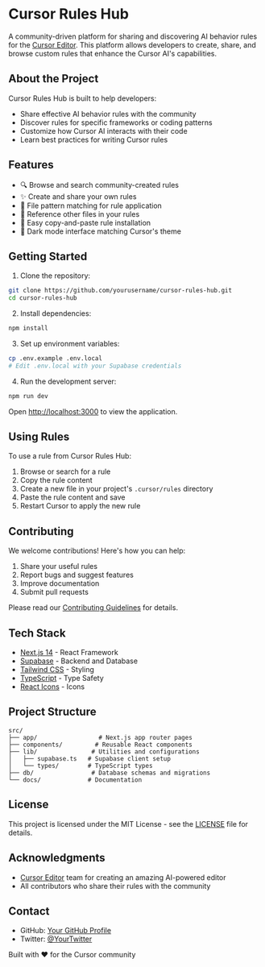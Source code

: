 # Cursor Rules Hub

A community-driven platform for sharing and discovering AI behavior rules for the [Cursor Editor](https://cursor.sh). This platform allows developers to create, share, and browse custom rules that enhance the Cursor AI's capabilities.

## About the Project

Cursor Rules Hub is built to help developers:

- Share effective AI behavior rules with the community
- Discover rules for specific frameworks or coding patterns
- Customize how Cursor AI interacts with their code
- Learn best practices for writing Cursor rules

## Features

- 🔍 Browse and search community-created rules
- ✨ Create and share your own rules
- 📁 File pattern matching for rule application
- 🔗 Reference other files in your rules
- 💾 Easy copy-and-paste rule installation
- 🎨 Dark mode interface matching Cursor's theme

## Getting Started

1. Clone the repository:

```bash
git clone https://github.com/yourusername/cursor-rules-hub.git
cd cursor-rules-hub
```

2. Install dependencies:

```bash
npm install
```

3. Set up environment variables:

```bash
cp .env.example .env.local
# Edit .env.local with your Supabase credentials
```

4. Run the development server:

```bash
npm run dev
```

Open [http://localhost:3000](http://localhost:3000) to view the application.

## Using Rules

To use a rule from Cursor Rules Hub:

1. Browse or search for a rule
2. Copy the rule content
3. Create a new file in your project's `.cursor/rules` directory
4. Paste the rule content and save
5. Restart Cursor to apply the new rule

## Contributing

We welcome contributions! Here's how you can help:

1. Share your useful rules
2. Report bugs and suggest features
3. Improve documentation
4. Submit pull requests

Please read our [Contributing Guidelines](CONTRIBUTING.md) for details.

## Tech Stack

- [Next.js 14](https://nextjs.org/) - React Framework
- [Supabase](https://supabase.com/) - Backend and Database
- [Tailwind CSS](https://tailwindcss.com/) - Styling
- [TypeScript](https://www.typescriptlang.org/) - Type Safety
- [React Icons](https://react-icons.github.io/react-icons/) - Icons

## Project Structure

```
src/
├── app/                 # Next.js app router pages
├── components/         # Reusable React components
├── lib/               # Utilities and configurations
│   ├── supabase.ts   # Supabase client setup
│   └── types/        # TypeScript types
├── db/                # Database schemas and migrations
└── docs/             # Documentation
```

## License

This project is licensed under the MIT License - see the [LICENSE](LICENSE) file for details.

## Acknowledgments

- [Cursor Editor](https://cursor.sh) team for creating an amazing AI-powered editor
- All contributors who share their rules with the community

## Contact

- GitHub: [Your GitHub Profile](https://github.com/yourusername)
- Twitter: [@YourTwitter](https://twitter.com/yourtwitter)

Built with ❤️ for the Cursor community
